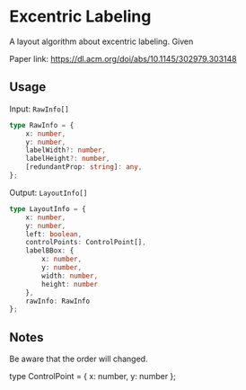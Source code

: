 # Excentric Labeling

A layout algorithm about excentric labeling. Given

Paper link: https://dl.acm.org/doi/abs/10.1145/302979.303148

## Usage

Input: `RawInfo[]`
```ts
type RawInfo = {
    x: number,
    y: number,
    labelWidth?: number,
    labelHeight?: number,
    [redundantProp: string]: any,
};
```

Output: `LayoutInfo[]`

```ts
type LayoutInfo = {
    x: number,
    y: number,
    left: boolean,
    controlPoints: ControlPoint[],
    labelBBox: {
        x: number,
        y: number,
        width: number,
        height: number
    },
    rawInfo: RawInfo
};
```

## Notes

Be aware that the order will changed.

type ControlPoint = { x: number, y: number };
